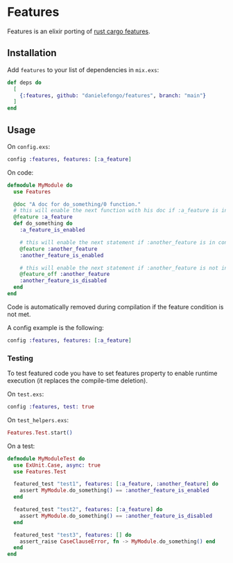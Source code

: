 # Features

Features is an elixir porting of [rust cargo features](https://doc.rust-lang.org/cargo/reference/features.html).

## Installation

Add `features` to your list of dependencies in `mix.exs`:

```elixir
def deps do
  [
    {:features, github: "danielefongo/features", branch: "main"}
  ]
end
```

## Usage

On `config.exs`:

```elixir
config :features, features: [:a_feature]
```

On code:

```elixir
defmodule MyModule do
  use Features

  @doc "A doc for do_something/0 function."
  # this will enable the next function with his doc if :a_feature is in config
  @feature :a_feature
  def do_something do
    :a_feature_is_enabled

    # this will enable the next statement if :another_feature is in config
    @feature :another_feature
    :another_feature_is_enabled

    # this will enable the next statement if :another_feature is not in config
    @feature_off :another_feature
    :another_feature_is_disabled
  end
end
```

Code is automatically removed during compilation if the feature condition is not met.

A config example is the following:

```elixir
config :features, features: [:a_feature]
```
### Testing

To test featured code you have to set features property to enable runtime execution (it replaces the compile-time deletion).

On `test.exs`:
```elixir
config :features, test: true
```

On `test_helpers.exs`:

```elixir
Features.Test.start()
```

On a test:

```elixir
defmodule MyModuleTest do
  use ExUnit.Case, async: true
  use Features.Test

  featured_test "test1", features: [:a_feature, :another_feature] do
    assert MyModule.do_something() == :another_feature_is_enabled
  end

  featured_test "test2", features: [:a_feature] do
    assert MyModule.do_something() == :another_feature_is_disabled
  end

  featured_test "test3", features: [] do
    assert_raise CaseClauseError, fn -> MyModule.do_something() end
  end
end
```
